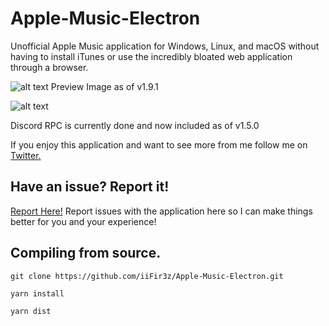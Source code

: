 # Apple-Music-Electron
Unofficial Apple Music application for Windows, Linux, and macOS without having to install iTunes or use the incredibly bloated web application through a browser.

![alt text](https://i.imgur.com/I8xkFiM.png "Preview Image as of v1.9.1")
Preview Image as of v1.9.1

![alt text](https://i.imgur.com/ChgilDN.png "Preview Image of WIP Discord RPC support")

Discord RPC is currently done and now included as of v1.5.0

If you enjoy this application and want to see more from me follow me on [Twitter.](https://www.twitter.com/cryptofyre)
## Have an issue? Report it!
[Report Here!](https://github.com/iiFir3z/Apple-Music-Electron/issues)
Report issues with the application here so I can make things better for you and your experience!



## Compiling from source.
```
git clone https://github.com/iiFir3z/Apple-Music-Electron.git

yarn install

yarn dist
```

